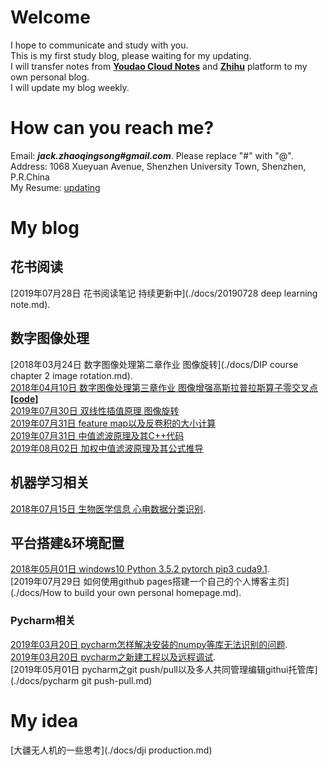 # Welcome
I hope to communicate and study with you.
<br>This is my first study blog, please waiting for my updating. 
<br>I will transfer notes from [**Youdao Cloud Notes**](https://note.youdao.com/?keyfrom=ydoc) and [**Zhihu**](https://www.zhihu.com/people/zhao-qing-song-68-22/activities) platform to my own personal blog.
<br>I will update my blog weekly.

# How can you reach me?
Email: ***jack.zhaoqingsong#gmail.com***. Please replace "#" with "@". 
<br>Address: 1068 Xueyuan Avenue, Shenzhen University Town, Shenzhen, P.R.China
<br>My Resume: [updating](http://note.youdao.com/groupshare/?token=9CD69F8F176F44489EBE31E0837D5EC8&gid=89870316)

# My blog
## 花书阅读
[2019年07月28日 花书阅读笔记 持续更新中](./docs/20190728 deep learning note.md).
## 数字图像处理
[2018年03月24日 数字图像处理第二章作业 图像旋转](./docs/DIP course chapter 2 image rotation.md).
<br>[2018年04月10日 数字图像处理第三章作业 图像增强高斯拉普拉斯算子零交叉点](https://zhuanlan.zhihu.com/p/35239779)[**\[code\]**](https://github.com/ZQSIAT/blog_code/blob/master/DIP%20Chapter3%20image%20intensification/image_intensification.cpp)
<br>[2019年07月30日 双线性插值原理 图像旋转](https://note.youdao.com/share/?token=A70902EBA0E048FCA506853FE72C0AE1&gid=89870316)
<br>[2019年07月31日 feature map以及反卷积的大小计算](http://note.youdao.com/groupshare/?token=C74CA57A7DCA4FD391295628980DF651&gid=89870316)
<br>[2019年07月31日 中值滤波原理及其C++代码](http://note.youdao.com/groupshare/?token=76567AC7DAB54DEC804E0626E0380E32&gid=89870316)
<br>[2019年08月02日 加权中值滤波原理及其公式推导](https://note.youdao.com/share/?token=8FA3D0281A964C1BA3A6C71059284881&gid=89870316)
## 机器学习相关
[2018年07月15日 生物医学信息 心电数据分类识别](https://zhuanlan.zhihu.com/p/39771706).
## 平台搭建&环境配置
[2018年05月01日 windows10 Python 3.5.2 pytorch pip3 cuda9.1](https://zhuanlan.zhihu.com/p/36307324).
<br>[2019年07月29日 如何使用github pages搭建一个自己的个人博客主页](./docs/How to build your own personal homepage.md).
### Pycharm相关
[2019年03月20日 pycharm怎样解决安装的numpy等库无法识别的问题](http://note.youdao.com/noteshare?id=2b9ef718642a083bcc55d90b4e8be579).
<br>[2019年03月20日 pycharm之新建工程以及远程调试](http://note.youdao.com/noteshare?id=8f2bb561f8302a784fcc4fd29bfa35ab).
<br>[2019年05月01日 pycharm之git push/pull以及多人共同管理编辑githui托管库](./docs/pycharm git push-pull.md)

# My idea
[大疆无人机的一些思考](./docs/dji production.md)








